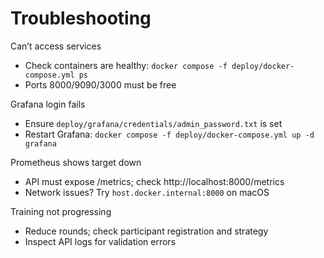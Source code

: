 # Troubleshooting

Can’t access services
- Check containers are healthy: `docker compose -f deploy/docker-compose.yml ps`
- Ports 8000/9090/3000 must be free

Grafana login fails
- Ensure `deploy/grafana/credentials/admin_password.txt` is set
- Restart Grafana: `docker compose -f deploy/docker-compose.yml up -d grafana`

Prometheus shows target down
- API must expose /metrics; check http://localhost:8000/metrics
- Network issues? Try `host.docker.internal:8000` on macOS

Training not progressing
- Reduce rounds; check participant registration and strategy
- Inspect API logs for validation errors
